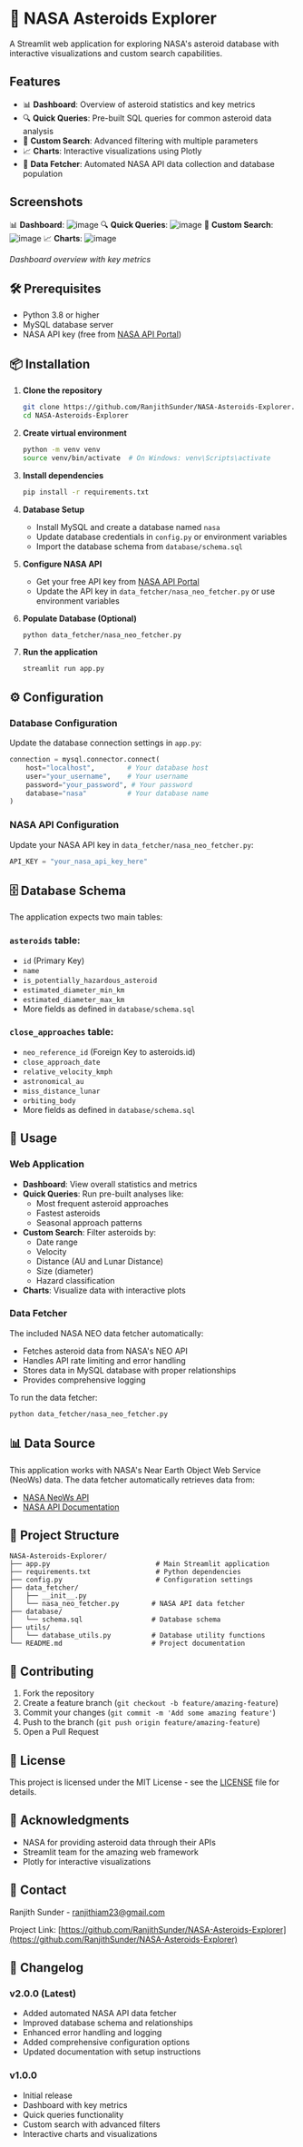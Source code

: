 # 🚀 NASA Asteroids Explorer

A Streamlit web application for exploring NASA's asteroid database with interactive visualizations and custom search capabilities.

## Features

- 📊 **Dashboard**: Overview of asteroid statistics and key metrics
- 🔍 **Quick Queries**: Pre-built SQL queries for common asteroid data analysis
- 🎯 **Custom Search**: Advanced filtering with multiple parameters
- 📈 **Charts**: Interactive visualizations using Plotly
- 🔄 **Data Fetcher**: Automated NASA API data collection and database population

## Screenshots
📊 **Dashboard**:
![image](https://github.com/user-attachments/assets/ae5e375c-a5e2-4f5c-9cca-5b52a780dc5e)
🔍 **Quick Queries**:
![image](https://github.com/user-attachments/assets/2259498c-e839-4627-9f09-7a5691f5e2a8)
🎯 **Custom Search**:
![image](https://github.com/user-attachments/assets/a2957bda-8674-4a9c-b21d-6b3859c019e2)
📈 **Charts**: 
![image](https://github.com/user-attachments/assets/53eb7f6a-94c7-445b-828e-49906f8b2b3e)

*Dashboard overview with key metrics*

## 🛠️ Prerequisites

- Python 3.8 or higher
- MySQL database server
- NASA API key (free from [NASA API Portal](https://api.nasa.gov/))

## 📦 Installation

1. **Clone the repository**
   ```bash
   git clone https://github.com/RanjithSunder/NASA-Asteroids-Explorer.git
   cd NASA-Asteroids-Explorer
   ```

2. **Create virtual environment**
   ```bash
   python -m venv venv
   source venv/bin/activate  # On Windows: venv\Scripts\activate
   ```

3. **Install dependencies**
   ```bash
   pip install -r requirements.txt
   ```

4. **Database Setup**
   - Install MySQL and create a database named `nasa`
   - Update database credentials in `config.py` or environment variables
   - Import the database schema from `database/schema.sql`

5. **Configure NASA API**
   - Get your free API key from [NASA API Portal](https://api.nasa.gov/)
   - Update the API key in `data_fetcher/nasa_neo_fetcher.py` or use environment variables

6. **Populate Database (Optional)**
   ```bash
   python data_fetcher/nasa_neo_fetcher.py
   ```

7. **Run the application**
   ```bash
   streamlit run app.py
   ```

## ⚙️ Configuration

### Database Configuration
Update the database connection settings in `app.py`:

```python
connection = mysql.connector.connect(
    host="localhost",        # Your database host
    user="your_username",    # Your username
    password="your_password", # Your password
    database="nasa"          # Your database name
)
```

### NASA API Configuration
Update your NASA API key in `data_fetcher/nasa_neo_fetcher.py`:

```python
API_KEY = "your_nasa_api_key_here"
```

## 🗄️ Database Schema

The application expects two main tables:

### `asteroids` table:
- `id` (Primary Key)
- `name`
- `is_potentially_hazardous_asteroid`
- `estimated_diameter_min_km`
- `estimated_diameter_max_km`
- More fields as defined in `database/schema.sql`

### `close_approaches` table:
- `neo_reference_id` (Foreign Key to asteroids.id)
- `close_approach_date`
- `relative_velocity_kmph`
- `astronomical_au`
- `miss_distance_lunar`
- `orbiting_body`
- More fields as defined in `database/schema.sql`

## 🎯 Usage

### Web Application
- **Dashboard**: View overall statistics and metrics
- **Quick Queries**: Run pre-built analyses like:
  - Most frequent asteroid approaches
  - Fastest asteroids
  - Seasonal approach patterns
- **Custom Search**: Filter asteroids by:
  - Date range
  - Velocity
  - Distance (AU and Lunar Distance)
  - Size (diameter)
  - Hazard classification
- **Charts**: Visualize data with interactive plots

### Data Fetcher
The included NASA NEO data fetcher automatically:
- Fetches asteroid data from NASA's NEO API
- Handles API rate limiting and error handling
- Stores data in MySQL database with proper relationships
- Provides comprehensive logging

To run the data fetcher:
```bash
python data_fetcher/nasa_neo_fetcher.py
```

## 📊 Data Source

This application works with NASA's Near Earth Object Web Service (NeoWs) data. The data fetcher automatically retrieves data from:
- [NASA NeoWs API](https://api.nasa.gov/neo/rest/v1/feed)
- [NASA API Documentation](https://cneos.jpl.nasa.gov/about/neo_groups.html)

## 🔧 Project Structure

```
NASA-Asteroids-Explorer/
├── app.py                          # Main Streamlit application
├── requirements.txt                # Python dependencies
├── config.py                       # Configuration settings
├── data_fetcher/
│   ├── __init__.py
│   └── nasa_neo_fetcher.py        # NASA API data fetcher
├── database/
│   └── schema.sql                 # Database schema
├── utils/
│   └── database_utils.py          # Database utility functions
└── README.md                      # Project documentation
```

## 🤝 Contributing

1. Fork the repository
2. Create a feature branch (`git checkout -b feature/amazing-feature`)
3. Commit your changes (`git commit -m 'Add some amazing feature'`)
4. Push to the branch (`git push origin feature/amazing-feature`)
5. Open a Pull Request

## 📄 License

This project is licensed under the MIT License - see the [LICENSE](LICENSE) file for details.

## 🙏 Acknowledgments

- NASA for providing asteroid data through their APIs
- Streamlit team for the amazing web framework
- Plotly for interactive visualizations

## 📧 Contact

Ranjith Sunder - [ranjithiam23@gmail.com](mailto:ranjithiam23@gmail.com)

Project Link: [https://github.com/RanjithSunder/NASA-Asteroids-Explorer](https://github.com/RanjithSunder/NASA-Asteroids-Explorer)

## 📝 Changelog

### v2.0.0 (Latest)
- Added automated NASA API data fetcher
- Improved database schema and relationships
- Enhanced error handling and logging
- Added comprehensive configuration options
- Updated documentation with setup instructions

### v1.0.0
- Initial release
- Dashboard with key metrics
- Quick queries functionality
- Custom search with advanced filters
- Interactive charts and visualizations
